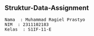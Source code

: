 ## Struktur-Data-Assignment

<pre>
Nama  : Muhammad Ragiel Prastyo
NIM  : 2311102183
Kelas  : S1IF-11-E
</pre>
